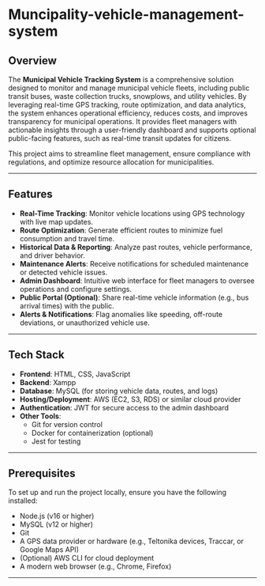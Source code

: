 # Muncipality-vehicle-management-system

## Overview
The **Municipal Vehicle Tracking System** is a comprehensive solution designed to monitor and manage municipal vehicle fleets, including public transit buses, waste collection trucks, snowplows, and utility vehicles. By leveraging real-time GPS tracking, route optimization, and data analytics, the system enhances operational efficiency, reduces costs, and improves transparency for municipal operations. It provides fleet managers with actionable insights through a user-friendly dashboard and supports optional public-facing features, such as real-time transit updates for citizens.

This project aims to streamline fleet management, ensure compliance with regulations, and optimize resource allocation for municipalities.

---

## Features
- **Real-Time Tracking**: Monitor vehicle locations using GPS technology with live map updates.
- **Route Optimization**: Generate efficient routes to minimize fuel consumption and travel time.
- **Historical Data & Reporting**: Analyze past routes, vehicle performance, and driver behavior.
- **Maintenance Alerts**: Receive notifications for scheduled maintenance or detected vehicle issues.
- **Admin Dashboard**: Intuitive web interface for fleet managers to oversee operations and configure settings.
- **Public Portal (Optional)**: Share real-time vehicle information (e.g., bus arrival times) with the public.
- **Alerts & Notifications**: Flag anomalies like speeding, off-route deviations, or unauthorized vehicle use.

---

## Tech Stack
- **Frontend**: HTML, CSS, JavaScript
- **Backend**: Xampp
- **Database**: MySQL (for storing vehicle data, routes, and logs)
- **Hosting/Deployment**: AWS (EC2, S3, RDS) or similar cloud provider
- **Authentication**: JWT for secure access to the admin dashboard
- **Other Tools**:
  - Git for version control
  - Docker for containerization (optional)
  - Jest for testing

---

## Prerequisites
To set up and run the project locally, ensure you have the following installed:
- Node.js (v16 or higher)
- MySQL (v12 or higher)
- Git
- A GPS data provider or hardware (e.g., Teltonika devices, Traccar, or Google Maps API)
- (Optional) AWS CLI for cloud deployment
- A modern web browser (e.g., Chrome, Firefox)

---

